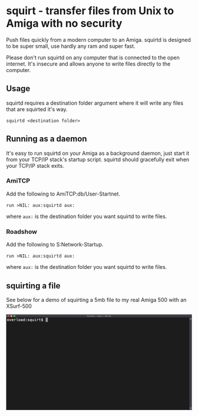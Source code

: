 # squirt - transfer files from Unix to Amiga with no security

Push files quickly from a modern computer to an Amiga. squirtd is designed to be super small, use hardly any ram and super fast.

Please don't run squirtd on any computer that is connected to the open internet. It's insecure and allows anyone to write files directly to the computer.

## Usage

squirtd requires a destination folder argument where it will write any files that are squirted it's way.

    squirtd <destination folder>

## Running as a daemon

It's easy to run squirtd on your Amiga as a background daemon, just start it from your TCP/IP stack's startup script. squirtd should gracefully exit when your TCP/IP stack exits.

### AmiTCP
Add the following to AmiTCP:db/User-Startnet.

    run >NIL: aux:squirtd aux:
    
where `aux:` is the destination folder you want squirtd to write files.
    
### Roadshow
Add the following to S:Network-Startup.

    run >NIL: aux:squirtd aux:

where `aux:` is the destination folder you want squirtd to write files.

## squirting a file

See below for a demo of squirting a 5mb file to my real Amiga 500 with an XSurf-500

![](demo.gif)
